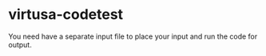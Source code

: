 # virtusa-codetest
You need have a separate input file to place your input and run the code for output.
